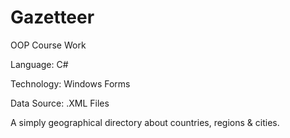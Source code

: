 # Gazetteer
OOP Course Work

Language: C#

Technology: Windows Forms

Data Source: .XML Files

A simply geographical directory about countries, regions & cities.
